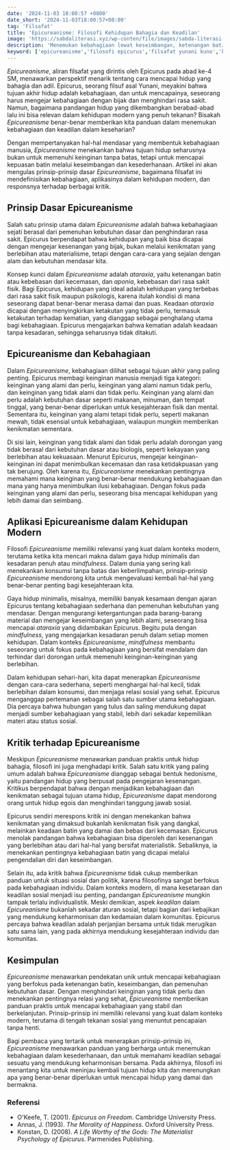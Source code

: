 ```yaml
---
date: '2024-11-03 18:00:57 +0800'
date_short: '2024-11-03T18:00:57+08:00'
tag: 'Filsafat'
title: 'Epicureanisme: Filosofi Kehidupan Bahagia dan Keadilan'
image: 'https://sabdaliterasi.xyz/wp-conten/file/images/sabda-literasi-epicureanisme-filosofi-kehidupan-bahagia-dan-keadilan.jpg'
description: 'Menemukan kebahagiaan lewat keseimbangan, ketenangan batin, dan kesederhanaan dalam hidup sesuai prinsip-prinsip Epicurus yang relevan di masa kini.'
keyword: ['epicureanisme','filosofi epicurus','filsafat yunani kuno','kebahagiaan menurut epicurus','ataraxia','aponia','keinginan alami','kesederhanaan hidup','ketenangan batin','kehidupan tanpa rasa sakit','kebahagiaan dan keadilan','pemenuhan kebutuhan dasar','epicurus dalam kehidupan modern','mindfulness dan epicureanisme','gaya hidup minimalis','kritik terhadap epicureanisme','hedonisme epicurus','filsafat kehidupan bahagia','pencarian kebahagiaan','keinginan yang perlu dan tidak perlu','relasi sosial dalam epicureanisme','kritik sosial terhadap epicureanisme','kebahagiaan epicurean','kenikmatan vs rasa sakit','keadilan sebagai kontrak sosial','empat obat penghilang kecemasan','epicurus']
---
```

<p><em>Epicureanisme</em>, aliran filsafat yang dirintis oleh Epicurus pada abad ke-4 SM, menawarkan perspektif menarik tentang cara mencapai hidup yang bahagia dan adil. Epicurus, seorang filsuf asal Yunani, meyakini bahwa tujuan akhir hidup adalah kebahagiaan, dan untuk mencapainya, seseorang harus mengejar kebahagiaan dengan bijak dan menghindari rasa sakit. Namun, bagaimana pandangan hidup yang dikembangkan berabad-abad lalu ini bisa relevan dalam kehidupan modern yang penuh tekanan? Bisakah <em>Epicureanisme</em> benar-benar memberikan kita panduan dalam menemukan kebahagiaan dan keadilan dalam keseharian?</p><p>Dengan mempertanyakan hal-hal mendasar yang membentuk kebahagiaan manusia, <em>Epicureanisme</em> menekankan bahwa tujuan hidup seharusnya bukan untuk memenuhi keinginan tanpa batas, tetapi untuk mencapai kepuasan batin melalui keseimbangan dan kesederhanaan. Artikel ini akan mengulas prinsip-prinsip dasar <em>Epicureanisme</em>, bagaimana filsafat ini mendefinisikan kebahagiaan, aplikasinya dalam kehidupan modern, dan responsnya terhadap berbagai kritik.</p><h2>Prinsip Dasar Epicureanisme</h2><p>Salah satu prinsip utama dalam <em>Epicureanisme</em> adalah bahwa kebahagiaan sejati berasal dari pemenuhan kebutuhan dasar dan penghindaran rasa sakit. Epicurus berpendapat bahwa kehidupan yang baik bisa dicapai dengan mengejar kesenangan yang bijak, bukan melalui kenikmatan yang berlebihan atau materialisme, tetapi dengan cara-cara yang sejalan dengan alam dan kebutuhan mendasar kita.</p><p>Konsep kunci dalam <em>Epicureanisme</em> adalah <em>ataraxia</em>, yaitu ketenangan batin atau kebebasan dari kecemasan, dan <em>aponia</em>, kebebasan dari rasa sakit fisik. Bagi Epicurus, kehidupan yang ideal adalah kehidupan yang terbebas dari rasa sakit fisik maupun psikologis, karena itulah kondisi di mana seseorang dapat benar-benar merasa damai dan puas. Keadaan <em>ataraxia</em> dicapai dengan menyingkirkan ketakutan yang tidak perlu, termasuk ketakutan terhadap kematian, yang dianggap sebagai penghalang utama bagi kebahagiaan. Epicurus mengajarkan bahwa kematian adalah keadaan tanpa kesadaran, sehingga seharusnya tidak ditakuti.</p><h2>Epicureanisme dan Kebahagiaan</h2><p>Dalam <em>Epicureanisme</em>, kebahagiaan dilihat sebagai tujuan akhir yang paling penting. Epicurus membagi keinginan manusia menjadi tiga kategori: keinginan yang alami dan perlu, keinginan yang alami namun tidak perlu, dan keinginan yang tidak alami dan tidak perlu. Keinginan yang alami dan perlu adalah kebutuhan dasar seperti makanan, minuman, dan tempat tinggal, yang benar-benar diperlukan untuk kesejahteraan fisik dan mental. Sementara itu, keinginan yang alami tetapi tidak perlu, seperti makanan mewah, tidak esensial untuk kebahagiaan, walaupun mungkin memberikan kenikmatan sementara.</p><p>Di sisi lain, keinginan yang tidak alami dan tidak perlu adalah dorongan yang tidak berasal dari kebutuhan dasar atau biologis, seperti kekayaan yang berlebihan atau kekuasaan. Menurut Epicurus, mengejar keinginan-keinginan ini dapat menimbulkan kecemasan dan rasa ketidakpuasan yang tak berujung. Oleh karena itu, <em>Epicureanisme</em> menekankan pentingnya memahami mana keinginan yang benar-benar mendukung kebahagiaan dan mana yang hanya menimbulkan ilusi kebahagiaan. Dengan fokus pada keinginan yang alami dan perlu, seseorang bisa mencapai kehidupan yang lebih damai dan seimbang.</p><h2>Aplikasi Epicureanisme dalam Kehidupan Modern</h2><p>Filosofi <em>Epicureanisme</em> memiliki relevansi yang kuat dalam konteks modern, terutama ketika kita mencari makna dalam gaya hidup minimalis dan kesadaran penuh atau <em>mindfulness</em>. Dalam dunia yang sering kali menekankan konsumsi tanpa batas dan keberlimpahan, prinsip-prinsip <em>Epicureanisme</em> mendorong kita untuk mengevaluasi kembali hal-hal yang benar-benar penting bagi kesejahteraan kita.</p><p>Gaya hidup minimalis, misalnya, memiliki banyak kesamaan dengan ajaran Epicurus tentang kebahagiaan sederhana dan pemenuhan kebutuhan yang mendasar. Dengan mengurangi ketergantungan pada barang-barang material dan mengejar keseimbangan yang lebih alami, seseorang bisa mencapai <em>ataraxia</em> yang didambakan Epicurus. Begitu pula dengan <em>mindfulness</em>, yang mengajarkan kesadaran penuh dalam setiap momen kehidupan. Dalam konteks <em>Epicureanisme</em>, <em>mindfulness</em> membantu seseorang untuk fokus pada kebahagiaan yang bersifat mendalam dan terhindar dari dorongan untuk memenuhi keinginan-keinginan yang berlebihan.</p><p>Dalam kehidupan sehari-hari, kita dapat menerapkan <em>Epicureanisme</em> dengan cara-cara sederhana, seperti menghargai hal-hal kecil, tidak berlebihan dalam konsumsi, dan menjaga relasi sosial yang sehat. Epicurus menganggap pertemanan sebagai salah satu sumber utama kebahagiaan. Dia percaya bahwa hubungan yang tulus dan saling mendukung dapat menjadi sumber kebahagiaan yang stabil, lebih dari sekadar kepemilikan materi atau status sosial.</p><h2>Kritik terhadap Epicureanisme</h2><p>Meskipun <em>Epicureanisme</em> menawarkan panduan praktis untuk hidup bahagia, filosofi ini juga menghadapi kritik. Salah satu kritik yang paling umum adalah bahwa <em>Epicureanisme</em> dianggap sebagai bentuk hedonisme, yaitu pandangan hidup yang berpusat pada pengejaran kesenangan. Kritikus berpendapat bahwa dengan menjadikan kebahagiaan dan kenikmatan sebagai tujuan utama hidup, <em>Epicureanisme</em> dapat mendorong orang untuk hidup egois dan menghindari tanggung jawab sosial.</p><p>Epicurus sendiri merespons kritik ini dengan menekankan bahwa kenikmatan yang dimaksud bukanlah kenikmatan fisik yang dangkal, melainkan keadaan batin yang damai dan bebas dari kecemasan. Epicurus menolak pandangan bahwa kebahagiaan bisa diperoleh dari kesenangan yang berlebihan atau dari hal-hal yang bersifat materialistik. Sebaliknya, ia menekankan pentingnya kebahagiaan batin yang dicapai melalui pengendalian diri dan keseimbangan.</p><p>Selain itu, ada kritik bahwa <em>Epicureanisme</em> tidak cukup memberikan panduan untuk situasi sosial dan politik, karena filosofinya sangat berfokus pada kebahagiaan individu. Dalam konteks modern, di mana kesetaraan dan keadilan sosial menjadi isu penting, pandangan <em>Epicureanisme</em> mungkin tampak terlalu individualistik. Meski demikian, aspek <em>keadilan</em> dalam <em>Epicureanisme</em> bukanlah sekadar aturan sosial, tetapi bagian dari kebajikan yang mendukung keharmonisan dan kedamaian dalam komunitas. Epicurus percaya bahwa keadilan adalah perjanjian bersama untuk tidak merugikan satu sama lain, yang pada akhirnya mendukung kesejahteraan individu dan komunitas.</p><h2>Kesimpulan</h2><p><em>Epicureanisme</em> menawarkan pendekatan unik untuk mencapai kebahagiaan yang berfokus pada ketenangan batin, keseimbangan, dan pemenuhan kebutuhan dasar. Dengan menghindari keinginan yang tidak perlu dan menekankan pentingnya relasi yang sehat, <em>Epicureanisme</em> memberikan panduan praktis untuk mencapai kebahagiaan yang stabil dan berkelanjutan. Prinsip-prinsip ini memiliki relevansi yang kuat dalam konteks modern, terutama di tengah tekanan sosial yang menuntut pencapaian tanpa henti.</p><p>Bagi pembaca yang tertarik untuk menerapkan prinsip-prinsip ini, <em>Epicureanisme</em> menawarkan panduan yang berharga untuk menemukan kebahagiaan dalam kesederhanaan, dan untuk memahami keadilan sebagai sesuatu yang mendukung keharmonisan bersama. Pada akhirnya, filosofi ini menantang kita untuk meninjau kembali tujuan hidup kita dan merenungkan apa yang benar-benar diperlukan untuk mencapai hidup yang damai dan bermakna.</p><h3>Referensi</h3><ul><li>O'Keefe, T. (2001). <em>Epicurus on Freedom</em>. Cambridge University Press.</li><li>Annas, J. (1993). <em>The Morality of Happiness</em>. Oxford University Press.</li><li>Konstan, D. (2008). <em>A Life Worthy of the Gods: The Materialist Psychology of Epicurus</em>. Parmenides Publishing.</li></ul>
